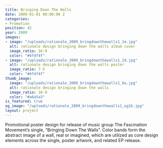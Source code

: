 ```yaml
---
title: Bringing Down The Walls
date: 2009-01-01 00:00:00 Z
categories:
- Promotion
position: 42
year: 2009
images:
- image: "/uploads/rationale_2009_bringdownthewalls1_1e.jpg"
  alt: rationale design bringing down the walls album cover
  image_ratio: 16-9
  color: "#4f4f4f"
- image: "/uploads/rationale_2009_bringdownthewalls1_2d.jpg"
  alt: rationale design bringing down the walls poster
  image_ratio: 7-5
  color: "#4f4f4f"
thumb_image:
  image: "/uploads/rationale_2009_bringdownthewalls1_0a.jpg"
  alt: rationale design bringing down the walls
  image_ratio: 16-9
  color: "#a6a5a3"
is_featured: true
og_image: "/uploads/rationale_2009_bringdownthewalls1_og1b.jpg"
layout: project
---
```


Promotional poster design for release of music group The Fascination Movement’s  single, “Bringing Down The Walls”. Color bands form the abstract image of a wall, real or imagined, which are utilized as core design elements across the single, poster artwork, and related EP release.